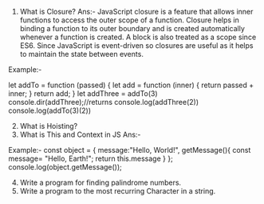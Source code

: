 1. What is Closure?
Ans:- JavaScript closure is a feature that allows inner functions to access the outer scope of a function. Closure helps in binding a function to its outer boundary and is created automatically whenever a function is created. A block is also treated as a scope since ES6. Since JavaScript is event-driven so closures are useful as it helps to maintain the state between events.

Example:-

let addTo = function (passed) {
    let add = function (inner) {
        return passed + inner;
    }
    return add;
}
let addThree = addTo(3)
console.dir(addThree);//returns 
console.log(addThree(2))
console.log(addTo(3)(2))

2. What is Hoisting?
3. What is This and Context in JS
Ans:-

Example:-
const object = {
    message:"Hello, World!",
    getMessage(){
        const message= "Hello, Earth!";
        return this.message
    }
};
console.log(object.getMessage());

4. Write a program for finding palindrome numbers.
5. Write a program to the most recurring Character in a string.